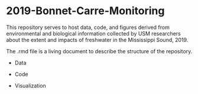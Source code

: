 # 2019-Bonnet-Carre-Monitoring

This repository serves to host data, code, and figures derived from environmental and biological information collected by USM researchers about the extent and impacts of freshwater in the Mississippi Sound, 2019.

The .rmd file is a living document to describe the structure of the repository.

- Data


- Code


- Visualization